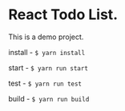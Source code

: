 
# React Todo List.

This is a demo project.

install - `$ yarn install`

start -  `$ yarn run start`

test - `$ yarn run test`

build - `$ yarn run build`
